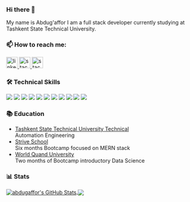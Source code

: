 ### Hi there 👋

My name is Abdug'affor I am a full stack developer currently studying at Tashkent State Technical University.

### 📫 How to reach me:

<a href="https://www.linkedin.com/in/abdugaffor-abdurahimov/">
  <img alt="linkedin-icon" width="30px" src="https://image0.flaticon.com/icons/png/128/1409/1409945.png" />
</a>
<a href="https://stackoverflow.com/users/12525065/abdugaffor-abdurahimov">
  <img alt="stackoverflow-icon" width="30px" src="https://image.flaticon.com/icons/png/128/2111/2111628.png" />
</a>
<a href="https://www.hackerrank.com/abdugaffor">
  <img alt="stackoverflow-icon" width="30px" src="https://img.icons8.com/windows/2x/hackerrank.png" />
</a>

### 🛠️ Technical Skills

![](https://img.shields.io/badge/OS-Linux-informational?style=flat&logo=linux&logoColor=pink&color=2bbc8a)
![](https://img.shields.io/badge/Shell-Bash-informational?style=flat&logo=gnu-bash&logoColor=pink&color=2bbc8a)
![](https://img.shields.io/badge/Code-Python-informational?style=flat&logo=python&logoColor=pink&color=2bbc8a)
![](https://img.shields.io/badge/Code-NodeJS-informational?style=flat&logo=node.js&logoColor=pink&color=2bbc8a)
![](https://img.shields.io/badge/Code-TypeScript-informational?style=flat&logo=typescript&logoColor=pink&color=2bbc8a)
![](https://img.shields.io/badge/Code-JavaScript-informational?style=flat&logo=javascript&logoColor=pink&color=2bbc8a)
![](https://img.shields.io/badge/Code-React-informational?style=flat&logo=react&logoColor=pink&color=2bbc8a)
![](https://img.shields.io/badge/Tool-PostgreSQL-informational?style=flat&logo=postgresql&logoColor=pink&color=2bbc8a)
![](https://img.shields.io/badge/Tool-Docker-informational?style=flat&logo=docker&logoColor=pink&color=2bbc8a)
![](https://img.shields.io/badge/Tool-Mongo-informational?style=flat&logo=mongodb&logoColor=pink&color=2bbc8a)
![](https://img.shields.io/badge/Cloud-Azure-informational?style=flat&logo=microsoft-azure&logoColor=pink&color=2bbc8a)

### 📚 Education

<div>
<ul>
<li>
<a href="http://tdtu.uz/en/home-2-2/"
>Tashkent State Technical University Technical
</a>
<br />
Automation Engineering
</li>
<li>
<a href="https://strive.school/">Strive School</a> <br />Six months Bootcamp focused on MERN stack
</li>
<li>
<a href="https://www.wqu.org">World Quand University</a> <br />
    Two months of Bootcamp introductory Data Science
</li>
</ul>
<div/>

### 📊 Stats

<a href="https://github.com/abdugaffor-abdurahimov">
  <img align="center" src="https://github-readme-stats.vercel.app/api?username=abdugaffor-abdurahimov&show_icons=true&count_private=true&title_color=ffffff&text_color=dbdbdb&icon_color=68e89b&bg_color=1d1f21&line_height=33" alt="abdugaffor's GitHub Stats" />
</a>
<a href="https://github.com/abdugaffor-abdurahimov">
  <img align="center" src="https://github-readme-stats.vercel.app/api/top-langs/?username=abdugaffor-abdurahimov&hide=java,html&title_color=ffffff&text_color=ffffff&icon_color=2bbc8a&bg_color=1d1f21" />
</a>

<!--
**abdugaffor-abdurahimov/abdugaffor-abdurahimov** is a ✨ _special_ ✨ repository because its `README.md` (this file) appears on your GitHub profile.

Here are some ideas to get you started:

- 🔭 I’m currently working on ...
- 🌱 I’m currently learning ...
- 👯 I’m looking to collaborate on ...
- 🤔 I’m looking for help with ...
- 💬 Ask me about ...
- 📫 How to reach me: ...
- 😄 Pronouns: ...
- ⚡ Fun fact: ...
-->
